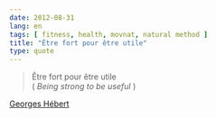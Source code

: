 ```yaml
---
date: 2012-08-31
lang: en
tags: [ fitness, health, movnat, natural method ]
title: "Être fort pour être utile"
type: quote
---
```


> Être fort pour être utile\
> ( *Being strong to be useful* )

[Georges Hébert](http://en.wikipedia.org/wiki/Georges_H%C3%A9bert)

